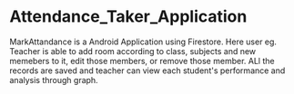 # Attendance_Taker_Application
MarkAttandance is a Android Application using Firestore. 
Here user eg. Teacher is able to add room according to class,
subjects and new memebers to it, edit those members, or remove those member.
ALl the records are saved and teacher can view each student's performance and analysis through graph.
